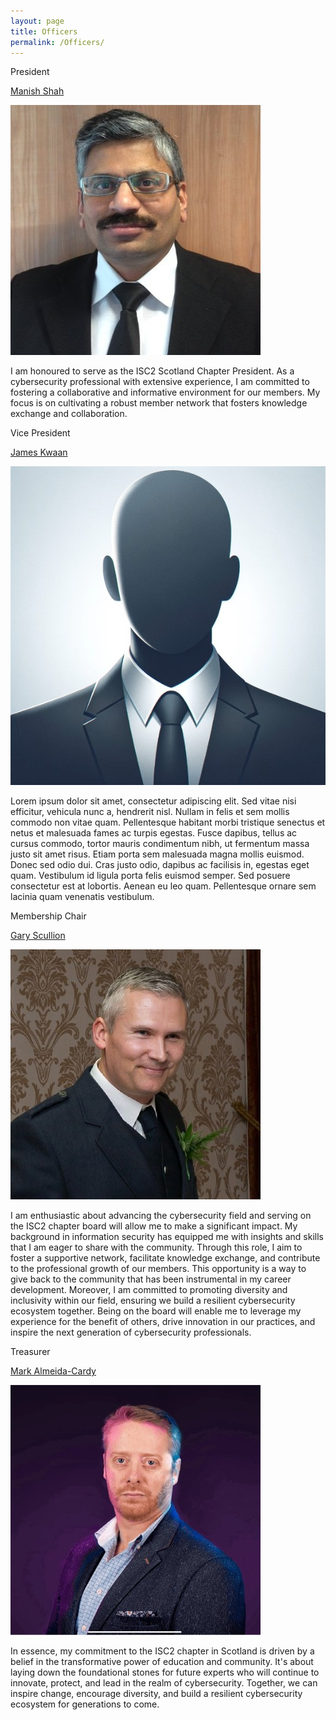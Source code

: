 ```yaml
---
layout: page
title: Officers
permalink: /Officers/
---
```


<div class="officer">
  <p class="role">President</p>
  <p class="name"><a href="https://linkedin.com/in/manishcissp" target="_blank">Manish Shah</a></p>
  <img src="/assets/profiles/manish.jpg" class="profile-picture">
  <p class="description">
    I am honoured to serve as the ISC2 Scotland Chapter President. As a cybersecurity professional with extensive experience, I am committed to fostering a collaborative and informative environment for our members. My focus is on cultivating a robust member network that fosters knowledge exchange and collaboration.
  </p>
</div>

<div class="officer">
  <p class="role">Vice President</p>
  <p class="name"><a href="https://linkedin.com/in/james-k-5201384" target="_blank">James Kwaan</a></p>
  <img src="/assets/profiles/placeholder.jpg" class="profile-picture">
  <p class="description">Lorem ipsum dolor sit amet, consectetur adipiscing elit. Sed vitae nisi efficitur, vehicula nunc a, hendrerit nisl. Nullam in felis et sem mollis commodo non vitae quam. Pellentesque habitant morbi tristique senectus et netus et malesuada fames ac turpis egestas. Fusce dapibus, tellus ac cursus commodo, tortor mauris condimentum nibh, ut fermentum massa justo sit amet risus. Etiam porta sem malesuada magna mollis euismod. Donec sed odio dui. Cras justo odio, dapibus ac facilisis in, egestas eget quam. Vestibulum id ligula porta felis euismod semper. Sed posuere consectetur est at lobortis. Aenean eu leo quam. Pellentesque ornare sem lacinia quam venenatis vestibulum.</p>
</div>

<div class="officer">
  <p class="role">Membership Chair</p>
  <p class="name"><a href="https://linkedin.com/in/gary-scullion-ism" target="_blank">Gary Scullion</a></p>
  <img src="/assets/profiles/garys.jpg" class="profile-picture">
  <p class="description">I am enthusiastic about advancing the cybersecurity field and serving on the ISC2 chapter board will allow me to make a significant impact. My background in information security has equipped me with insights and skills that I am eager to share with the community. Through this role, I aim to foster a supportive network, facilitate knowledge exchange, and contribute to the professional growth of our members. This opportunity is a way to give back to the community that has been instrumental in my career development. Moreover, I am committed to promoting diversity and inclusivity within our field, ensuring we build a resilient cybersecurity ecosystem together. Being on the board will enable me to leverage my experience for the benefit of others, drive innovation in our practices, and inspire the next generation of cybersecurity professionals.</p>
</div>

<div class="officer">
  <p class="role">Treasurer</p>
  <p class="name"><a href="https://linkedin.com/in/mark-ac" target="_blank">Mark Almeida-Cardy</a></p>
  <img src="/assets/profiles/markac.jpg" class="profile-picture">
  <p class="description">In essence, my commitment to the ISC2 chapter in Scotland is driven by a belief in the transformative power of education and community. It's about laying down the foundational stones for future experts who will continue to innovate, protect, and lead in the realm of cybersecurity. Together, we can inspire change, encourage diversity, and build a resilient cybersecurity ecosystem for generations to come.</p>
</div>

